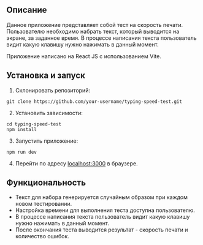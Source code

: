 ## Описание

Данное приложение представляет собой тест на скорость печати. Пользователю необходимо набрать текст, который выводится на экране, за заданное время. В процессе написания текста пользователь видит какую клавишу нужно нажимать в данный момент.

Приложение написано на React JS с использованием Vite.

## Установка и запуск

1. Склонировать репозиторий:

```
git clone https://github.com/your-username/typing-speed-test.git
```

2. Установить зависимости:

```
cd typing-speed-test
npm install
```

3. Запустить приложение:

```
npm run dev
```

4. Перейти по адресу [localhost:3000](http://localhost:3000) в браузере.


## Функциональность

- Текст для набора генерируется случайным образом при каждом новом тестировании.
- Настройка времени для выполнения теста доступна пользователю.
- В процессе написания текста пользователь видит какую клавишу нужно нажимать в данный момент.
- После окончания теста выводится результат - скорость печати и количество ошибок.
